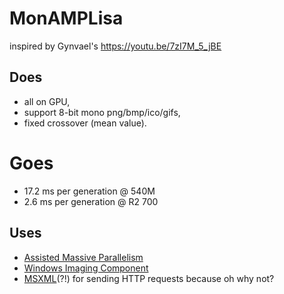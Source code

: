 # MonAMPLisa
inspired by Gynvael's https://youtu.be/7zI7M_5_jBE

## Does
* all on GPU,
* support 8-bit mono png/bmp/ico/gifs,
* fixed crossover (mean value).

# Goes
* 17.2 ms per generation @ 540M
*  2.6 ms per generation @ R2 700 

## Uses
* [Assisted Massive Parallelism](https://msdn.microsoft.com/en-us/library/hh265137.aspx)
* [Windows Imaging Component](https://msdn.microsoft.com/en-us/library/windows/desktop/ee719902.aspx)
* [MSXML](https://msdn.microsoft.com/en-us/library/ms753791.aspx)(?!) for sending HTTP requests because oh why not?
